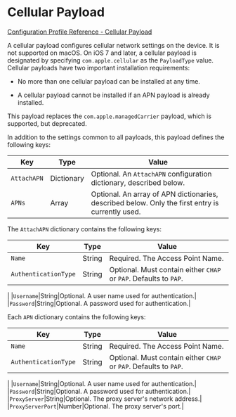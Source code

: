 # Cellular Payload  

 [Configuration Profile Reference - Cellular Payload](https://developer.apple.com/library/content/featuredarticles/iPhoneConfigurationProfileRef/Introduction/Introduction.html#//apple_ref/doc/uid/TP40010206-CH1-SW48)  

A cellular payload configures cellular network settings on the device. It is not supported on macOS. On iOS 7 and later, a cellular payload is designated by specifying `com.apple.cellular` as the `PayloadType` value. Cellular payloads have two important installation requirements:  


* No more than one cellular payload can be installed at any time.  

* A cellular payload cannot be installed if an APN payload is already installed.  
  

This payload replaces the `com.apple.managedCarrier` payload, which is supported, but deprecated.  

In addition to the settings common to all payloads, this payload defines the following keys:  

|Key|Type|Value|
|-|-|-|
|`AttachAPN`|Dictionary|Optional. An `AttachAPN` configuration dictionary, described below.|
|`APNs`|Array|Optional. An array of APN dictionaries, described below. Only the first entry is currently used.|
  

The `AttachAPN` dictionary contains the following keys:  

|Key|Type|Value|
|-|-|-|
|`Name`|String|Required. The Access Point Name.|
|`AuthenticationType`|String|Optional. Must contain either `CHAP` or `PAP`. Defaults to `PAP`.
|
|`Username`|String|Optional. A user name used for authentication.|
|`Password`|String|Optional. A password used for authentication.|
  

Each `APN` dictionary contains the following keys:  

|Key|Type|Value|
|-|-|-|
|`Name`|String|Required. The Access Point Name.|
|`AuthenticationType`|String|Optional. Must contain either `CHAP` or `PAP`. Defaults to `PAP`.
|
|`Username`|String|Optional. A user name used for authentication.|
|`Password`|String|Optional. A password used for authentication.|
|`ProxyServer`|String|Optional. The proxy server's network address.|
|`ProxyServerPort`|Number|Optional. The proxy server's port.|
  
